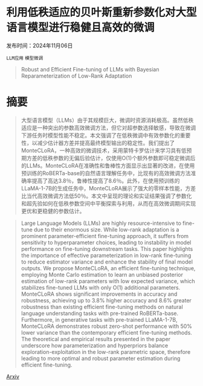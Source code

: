 # 利用低秩适应的贝叶斯重新参数化对大型语言模型进行稳健且高效的微调

发布时间：2024年11月06日

`LLM应用` `模型微调`

> Robust and Efficient Fine-tuning of LLMs with Bayesian Reparameterization of Low-Rank Adaptation

# 摘要

> 大型语言模型（LLMs）由于其规模巨大，微调时资源消耗极高。虽然低秩适应是一种突出的参数高效微调方法，但它对超参数选择敏感，导致在微调下游任务时模型性能不稳定。本文强调了在低秩微调中有效参数化的重要性，以减少估计器方差并提高最终模型输出的稳定性。我们提出了MonteCLoRA，一种高效的微调技术，采用蒙特卡罗估计来学习具有低预期方差的低秩参数的无偏后验估计，仅使用O(1)个额外参数即可稳定微调后的LLMs。MonteCLoRA在准确性和鲁棒性方面显示出显著的改进，在使用预训练的RoBERTa-base的自然语言理解任务中，比现有的高效微调方法准确率提高了高达3.8％，鲁棒性提高了8.6％。此外，在使用预训练的LLaMA-1-7B的生成任务中，MonteCLoRA展示了强大的零样本性能，方差比当代高效微调方法低50％。本文中呈现的理论和实证结果强调了参数化和超先验如何在低秩参数空间中平衡探索与利用，从而在高效微调期间实现更优和更稳健的参数估计。

> Large Language Models (LLMs) are highly resource-intensive to fine-tune due to their enormous size. While low-rank adaptation is a prominent parameter-efficient fine-tuning approach, it suffers from sensitivity to hyperparameter choices, leading to instability in model performance on fine-tuning downstream tasks. This paper highlights the importance of effective parameterization in low-rank fine-tuning to reduce estimator variance and enhance the stability of final model outputs. We propose MonteCLoRA, an efficient fine-tuning technique, employing Monte Carlo estimation to learn an unbiased posterior estimation of low-rank parameters with low expected variance, which stabilizes fine-tuned LLMs with only O(1) additional parameters. MonteCLoRA shows significant improvements in accuracy and robustness, achieving up to 3.8% higher accuracy and 8.6% greater robustness than existing efficient fine-tuning methods on natural language understanding tasks with pre-trained RoBERTa-base. Furthermore, in generative tasks with pre-trained LLaMA-1-7B, MonteCLoRA demonstrates robust zero-shot performance with 50% lower variance than the contemporary efficient fine-tuning methods. The theoretical and empirical results presented in the paper underscore how parameterization and hyperpriors balance exploration-exploitation in the low-rank parametric space, therefore leading to more optimal and robust parameter estimation during efficient fine-tuning.

[Arxiv](https://arxiv.org/abs/2411.04358)